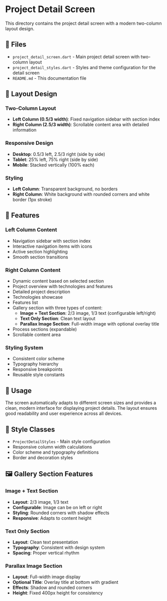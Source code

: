 # Project Detail Screen

This directory contains the project detail screen with a modern two-column layout design.

## 📁 Files

- `project_detail_screen.dart` - Main project detail screen with two-column layout
- `project_detail_styles.dart` - Styles and theme configuration for the detail screen
- `README.md` - This documentation file

## 🎨 Layout Design

### Two-Column Layout

- **Left Column (0.5/3 width)**: Fixed navigation sidebar with section index
- **Right Column (2.5/3 width)**: Scrollable content area with detailed information

### Responsive Design

- **Desktop**: 0.5/3 left, 2.5/3 right (side by side)
- **Tablet**: 25% left, 75% right (side by side)
- **Mobile**: Stacked vertically (100% each)

### Styling

- **Left Column**: Transparent background, no borders
- **Right Column**: White background with rounded corners and white border (1px stroke)

## 🎯 Features

### Left Column Content

- Navigation sidebar with section index
- Interactive navigation items with icons
- Active section highlighting
- Smooth section transitions

### Right Column Content

- Dynamic content based on selected section
- Project overview with technologies and features
- Detailed project description
- Technologies showcase
- Features list
- Gallery section with three types of content:
  - **Image + Text Section**: 2/3 image, 1/3 text (configurable left/right)
  - **Text Only Section**: Clean text layout
  - **Parallax Image Section**: Full-width image with optional overlay title
- Process sections (expandable)
- Scrollable content area

### Styling System

- Consistent color scheme
- Typography hierarchy
- Responsive breakpoints
- Reusable style constants

## 🔧 Usage

The screen automatically adapts to different screen sizes and provides a clean, modern interface for displaying project details. The layout ensures good readability and user experience across all devices.

## 🎨 Style Classes

- `ProjectDetailStyles` - Main style configuration
- Responsive column width calculations
- Color scheme and typography definitions
- Border and decoration styles

## 🖼️ Gallery Section Features

### Image + Text Section
- **Layout**: 2/3 image, 1/3 text
- **Configurable**: Image can be on left or right
- **Styling**: Rounded corners with shadow effects
- **Responsive**: Adapts to content height

### Text Only Section
- **Layout**: Clean text presentation
- **Typography**: Consistent with design system
- **Spacing**: Proper vertical rhythm

### Parallax Image Section
- **Layout**: Full-width image display
- **Optional Title**: Overlay title at bottom with gradient
- **Effects**: Shadow and rounded corners
- **Height**: Fixed 400px height for consistency
